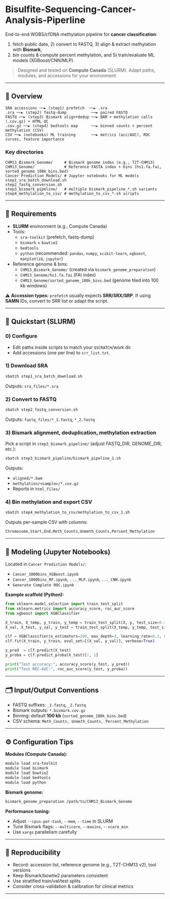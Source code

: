 # Bisulfite-Sequencing-Cancer-Analysis-Piperline

End-to-end WGBS/cfDNA methylation pipeline for **cancer classification**:  
1) fetch public data, 2) convert to FASTQ, 3) align & extract methylation with **Bismark**,  
4) bin counts & compute percent methylation, and 5) train/evaluate ML models (XGBoost/CNN/MLP).

> Designed and tested on **Compute Canada** (SLURM). Adapt paths, modules, and accessions for your environment.

---

## 🔎 Overview

```
SRA accessions ──► (step1) prefetch  ──► .sra
.sra ──► (step2) fastq-dump           ──► paired FASTQ
FASTQ ──► (step3) Bismark align+dedup ──► BAM + methylation calls (.cov.gz) + HTML QC
.cov.gz ──► (step4) bedtools map      ──► binned counts + percent methylation (CSV)
CSV ──► (notebooks) ML training       ──► metrics (acc/AUC), ROC curves, feature importance
```

### Key directories
```
CHM13_Bismark_Genome/     # Bismark genome index (e.g., T2T-CHM13)
CHM13_Genome/             # Reference FASTA index + bins (hs1.fa.fai, sorted_genome_100k_bins.bed)
Cancer Prediction Models/ # Jupyter notebooks for ML models
step1_sra_batch_download.sh
step2_fastq_conversion.sh
step3_bismark_pipeline/   # multiple bismark_pipeline_*.sh variants
step4_methylation_to_csv/ # methylation_to_csv_*.sh scripts
```

---

## 🧰 Requirements

- **SLURM** environment (e.g., Compute Canada)
- Tools:
  - `sra-toolkit` (prefetch, fastq-dump)
  - `bismark` + `bowtie2`
  - `bedtools`
  - `python` (recommended: `pandas`, `numpy`, `scikit-learn`, `xgboost`, `matplotlib`, `jupyter`)
- Reference genome & bins:
  - `CHM13_Bismark_Genome/` (created via `bismark_genome_preparation`)
  - `CHM13_Genome/hs1.fa.fai` (FAI index)
  - `CHM13_Genome/sorted_genome_100k_bins.bed` (genome tiled into 100 kb windows)

⚠️ **Accession types:** `prefetch` usually expects **SRR/SRX/SRP**. If using **SAMN** IDs, convert to SRR list or adapt the script.

---

## 🚀 Quickstart (SLURM)

### 0) Configure
- Edit paths inside scripts to match your `$SCRATCH`/work dir.
- Add accessions (one per line) to `srr_list.txt`.

### 1) Download SRA
```bash
sbatch step1_sra_batch_download.sh
```
Outputs: `sra_files/*.sra`

### 2) Convert to FASTQ
```bash
sbatch step2_fastq_conversion.sh
```
Outputs: `fastq_files/*_1.fastq`, `*_2.fastq`

### 3) Bismark alignment, deduplication, methylation extraction
Pick a script in `step3_bismark_pipeline/` (adjust FASTQ_DIR, GENOME_DIR, etc.):
```bash
sbatch step3_bismark_pipeline/bismark_pipeline_1.sh
```
Outputs:
- `aligned/*.bam`
- `methylation/<sample>/*.cov.gz`
- Reports in `html_files/`

### 4) Bin methylation and export CSV
```bash
sbatch step4_methylation_to_csv/methylation_to_csv_1.sh
```
Outputs per-sample CSV with columns:
```
Chromosome,Start,End,Meth_Counts,Unmeth_Counts,Percent_Methylation
```

---

## 📒 Modeling (Jupyter Notebooks)

Located in `Cancer Prediction Models/`:
- `Cancer_1000bins_XGBoost.ipynb`
- `Cancer_1000bins_RF.ipynb`, `..._MLP.ipynb`, `..._CNN.ipynb`
- `Generate Complete ROC.ipynb`

**Example scaffold (Python):**
```python
from sklearn.model_selection import train_test_split
from sklearn.metrics import accuracy_score, roc_auc_score
from xgboost import XGBClassifier

X_train, X_temp, y_train, y_temp = train_test_split(X, y, test_size=0.4, random_state=42)
X_val, X_test, y_val, y_test = train_test_split(X_temp, y_temp, test_size=0.5, random_state=42)

clf = XGBClassifier(n_estimators=200, max_depth=3, learning_rate=0.2, random_state=42)
clf.fit(X_train, y_train, eval_set=[(X_val, y_val)], verbose=True)

y_pred  = clf.predict(X_test)
y_proba = clf.predict_proba(X_test)[:, 1]

print("Test accuracy:", accuracy_score(y_test, y_pred))
print("Test ROC-AUC:", roc_auc_score(y_test, y_proba))
```

---

## 🗂️ Input/Output Conventions

- FASTQ suffixes: `_1.fastq`, `_2.fastq`  
- Bismark outputs: `*.bismark.cov.gz`  
- Binning: default **100 kb** (`sorted_genome_100k_bins.bed`)  
- CSV schema: `Meth_Counts, Unmeth_Counts, Percent_Methylation`

---

## ⚙️ Configuration Tips

**Modules (Compute Canada):**
```bash
module load sra-toolkit
module load bismark
module load bowtie2
module load bedtools
module load python
```

**Bismark genome:**
```bash
bismark_genome_preparation /path/to/CHM13_Bismark_Genome
```

**Performance tuning:**
- Adjust `--cpus-per-task`, `--mem`, `--time` in SLURM  
- Tune Bismark flags: `--multicore`, `--maxins`, `--score_min`  
- Use `xargs` parallelism carefully

---

## 🧪 Reproducibility

- Record: accession list, reference genome (e.g., T2T-CHM13 v2), tool versions  
- Keep Bismark/bowtie2 parameters consistent  
- Use stratified train/val/test splits  
- Consider cross-validation & calibration for clinical metrics

---

